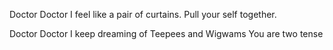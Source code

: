 Doctor Doctor I feel like a pair of curtains.
Pull your self together.


Doctor Doctor I keep dreaming of Teepees and Wigwams
You are two tense

